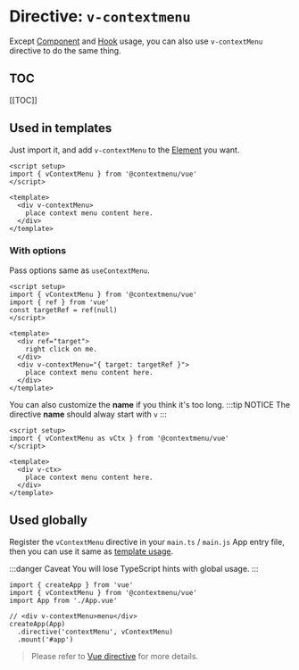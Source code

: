 # Directive: `v-contextmenu`
Except [Component](/vue/component) and [Hook](/vue/hook) usage, you can also use `v-contextMenu` directive to do the same thing.

## TOC
[[TOC]]

## Used in templates
Just import it, and add `v-contextMenu` to the <u>Element</u> you want.
```vue{2,6}
<script setup>
import { vContextMenu } from '@contextmenu/vue'
</script>

<template>
  <div v-contextMenu>
    place context menu content here.
  </div>
</template>
```

### With options

Pass options same as `useContextMenu`.
```vue{4,11}
<script setup>
import { vContextMenu } from '@contextmenu/vue'
import { ref } from 'vue'
const targetRef = ref(null)
</script>

<template>
  <div ref="target">
    right click on me.
  </div>
  <div v-contextMenu="{ target: targetRef }">
    place context menu content here.
  </div>
</template>
```

You can also customize the **name** if you think it's too long.
:::tip NOTICE
The directive **name** should alway start with `v`
:::
```vue{2,6}
<script setup>
import { vContextMenu as vCtx } from '@contextmenu/vue'
</script>

<template>
  <div v-ctx>
    place context menu content here.
  </div>
</template>
```



## Used globally

Register the `vContextMenu` directive in your `main.ts` / `main.js` App entry file, then you can use it same as [template usage](/vue/#usage-in-templates).

:::danger Caveat
You will lose TypeScript hints with global usage.
:::
```ts{2,7}
import { createApp } from 'vue'
import { vContextMenu } from '@contextmenu/vue'
import App from './App.vue'

// <div v-contextMenu>menu</div>
createApp(App)
  .directive('contextMenu', vContextMenu)
  .mount('#app')
```

> Please refer to [Vue directive](https://vuejs.org/guide/reusability/custom-directives.html) for more details.
